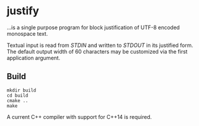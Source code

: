 # justify

...is a single purpose program for block justification of UTF-8 encoded monospace text.

Textual input is read from _STDIN_ and written to _STDOUT_ in its justified form. The default output width of 60 characters may be customized via the first application argument.

## Build

	mkdir build
	cd build
	cmake ..
	make

A current C++ compiler with support for C++14 is required.
